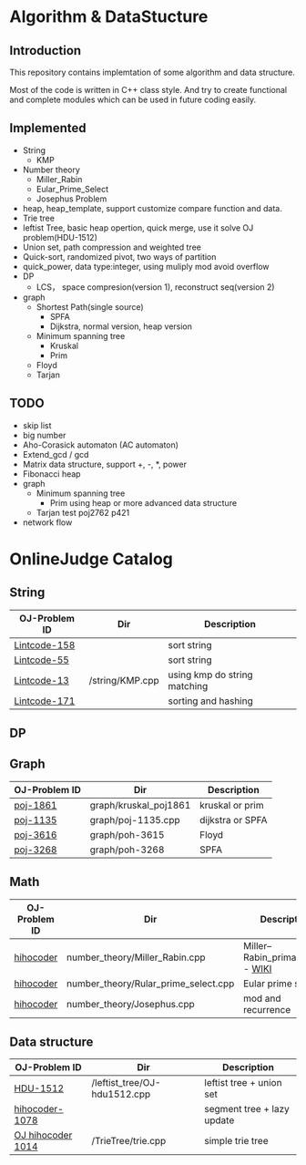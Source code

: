 # Algorithm & DataStucture

## Introduction

This repository contains implemtation of some algorithm and data structure.

Most of the code is written in C++ class style. And try to create functional and complete modules which can be used in future coding easily.

## Implemented
* String
	* KMP
* Number theory
	* Miller_Rabin
	* Eular_Prime_Select
	* Josephus Problem
* heap, heap_template, support customize compare function and data.
* Trie tree
* leftist Tree, basic heap opertion, quick merge, use it solve OJ problem(HDU-1512)
* Union set, path compression and weighted tree
* Quick-sort, randomized pivot, two ways of partition
* quick_power, data type:integer, using muliply mod avoid overflow
* DP
	* LCS， space compresion(version 1), reconstruct seq(version 2)
* graph
	* Shortest Path(single source)
		* SPFA
		* Dijkstra, normal version, heap version
	* Minimum spanning tree
		* Kruskal
		* Prim
	* Floyd
	* Tarjan

## TODO
* skip list 
* big number 
* Aho-Corasick automaton (AC automaton)
* Extend_gcd / gcd
* Matrix data structure, support +, -, *, power
* Fibonacci heap
* graph
	* Minimum spanning tree
		* Prim  using heap or more advanced data structure
	* Tarjan test  poj2762  p421
* network flow

# OnlineJudge Catalog

## String
OJ-Problem ID | Dir | Description
--------------|-----|------------
[Lintcode-158](http://www.lintcode.com/zh-cn/problem/two-strings-are-anagrams/)|  | sort string
[Lintcode-55](http://www.lintcode.com/zh-cn/problem/compare-strings/)|  | sort string
[Lintcode-13](http://www.lintcode.com/zh-cn/problem/strstr/)| /string/KMP.cpp | using kmp do string matching
[Lintcode-171](http://www.lintcode.com/zh-cn/problem/anagrams/) | | sorting and hashing


## DP

## Graph
OJ-Problem ID | Dir | Description
--------------|-----|------------
[poj-1861](http://poj.org/problem?id=1861)| graph/kruskal_poj1861 | kruskal or prim
[poj-1135](http://poj.org/problem?id=1135)| graph/poj-1135.cpp | dijkstra or SPFA
[poj-3616](http://poj.org/problem?id=3615)| graph/poh-3615 | Floyd
[poj-3268](http://poj.org/problem?id=3268)| graph/poh-3268 | SPFA

## Math

OJ-Problem ID | Dir | Description
--------------|-----|------------
[hihocoder](http://hihocoder.com/contest/hiho92/problem/1)| number_theory/Miller_Rabin.cpp | Miller–Rabin_primality_test - [WIKI](https://en.wikipedia.org/wiki/Miller%E2%80%93Rabin_primality_test)
[hihocoder](http://hihocoder.com/contest/hiho93/problem/1) | number_theory/Rular_prime_select.cpp | Eular prime select
[hihocoder](http://hihocoder.com/contest/hiho94/problem/1?sid=773738) | number_theory/Josephus.cpp | mod and recurrence

## Data structure

OJ-Problem ID | Dir | Description
--------------|-----|------------
[HDU-1512](http://acm.hdu.edu.cn/showproblem.php?pid=1512)| /leftist_tree/OJ-hdu1512.cpp| leftist tree + union set
[hihocoder-1078](http://hihocoder.com/problemset/problem/1078) | | segment tree + lazy update
[OJ hihocoder 1014](http://hihocoder.com/problemset/problem/1014) | /TrieTree/trie.cpp | simple trie tree
